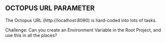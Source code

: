 OCTOPUS URL PARAMETER
---------------------

The Octopus URL (http://localhost:8090) is hard-coded into lots of tasks.

Challenge: Can you create an Environment Variable in the Root Project, and use this in all the places?
